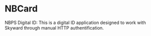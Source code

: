 # NBCard
NBPS Digital ID:
This is a digital ID application designed to work with Skyward through manual HTTP authentification.
